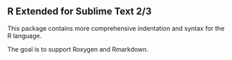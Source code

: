 R Extended for Sublime Text 2/3
------------
This package contains more comprehensive indentation and syntax for the R language.

The goal is to support Roxygen and Rmarkdown.